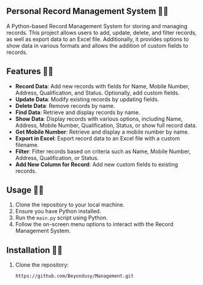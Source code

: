  ## Personal Record Management System 🌹🌿

A Python-based Record Management System for storing and managing records. This project allows users to add, update, delete, and filter records, as well as export data to an Excel file. Additionally, it provides options to show data in various formats and allows the addition of custom fields to records.

## Features 🌹🌿

- **Record Data**: Add new records with fields for Name, Mobile Number, Address, Qualification, and Status. Optionally, add custom fields.
- **Update Data**: Modify existing records by updating fields.
- **Delete Data**: Remove records by name.
- **Find Data**: Retrieve and display records by name.
- **Show Data**: Display records with various options, including Name, Address, Mobile Number, Qualification, Status, or show full record data.
- **Get Mobile Number**: Retrieve and display a mobile number by name.
- **Export in Excel**: Export record data to an Excel file with a custom filename.
- **Filter**: Filter records based on criteria such as Name, Mobile Number, Address, Qualification, or Status.
- **Add New Column for Record**: Add new custom fields to existing records.

## Usage 🌹🌿

1. Clone the repository to your local machine.
2. Ensure you have Python installed.
3. Run the `main.py` script using Python.
4. Follow the on-screen menu options to interact with the Record Management System.

## Installation 🌹🌿

1. Clone the repository:

   ```bash
   https://github.com/Beyondusy/Management.git
